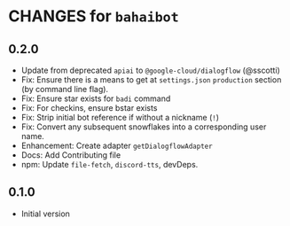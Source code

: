 # CHANGES for `bahaibot`

## 0.2.0

- Update from deprecated `apiai` to `@google-cloud/dialogflow` (@sscotti)
- Fix: Ensure there is a means to get at `settings.json` `production` section
  (by command line flag).
- Fix: Ensure star exists for `badi` command
- Fix: For checkins, ensure bstar exists
- Fix: Strip initial bot reference if without a nickname (`!`)
- Fix: Convert any subsequent snowflakes into a corresponding user name.
- Enhancement: Create adapter `getDialogflowAdapter`
- Docs: Add Contributing file
- npm: Update `file-fetch`, `discord-tts`, devDeps.

## 0.1.0

- Initial version
